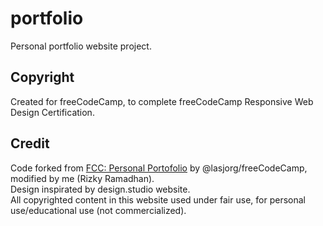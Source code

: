 # portfolio
Personal portfolio website project.
<h2>Copyright</h2>
Created for freeCodeCamp, to complete freeCodeCamp Responsive Web Design Certification.
<h2>Credit</h2>
Code forked from <a href="https://codepen.io/freeCodeCamp/pen/zNBOYG">FCC: Personal Portofolio</a> by @lasjorg/freeCodeCamp, modified by me (Rizky Ramadhan).<br>
Design inspirated by design.studio website.<br>
All copyrighted content in this website used under fair use, for personal use/educational use (not commercialized).
